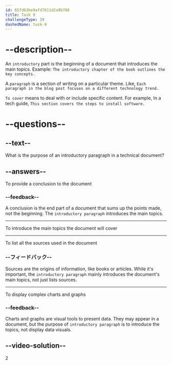 ```yaml
---
id: 65fd63be9afd7611d2a9b788
title: Task 9
challengeType: 19
dashedName: task-9
---
```


# --description--

An `introductory` part is the beginning of a document that introduces the main topics. Example: `The introductory chapter of the book outlines the key concepts.`

A `paragraph` is a section of writing on a particular theme. Like, `Each paragraph in the blog post focuses on a different technology trend.`

`To cover` means to deal with or include specific content. For example, In a tech guide, `This section covers the steps to install software.`

# --questions--

## --text--

What is the purpose of an introductory paragraph in a technical document?

## --answers--

To provide a conclusion to the document

### --feedback--

A conclusion is the end part of a document that sums up the points made, not the beginning. The `introductory paragraph` introduces the main topics.

---

To introduce the main topics the document will cover

---

To list all the sources used in the document

### --フィードバック--

Sources are the origins of information, like books or articles. While it's important, the `introductory paragraph` mainly introduces the document's main topics, not just lists sources.

---

To display complex charts and graphs

### --feedback--

Charts and graphs are visual tools to present data. They may appear in a document, but the purpose of `introductory paragraph` is to introduce the topics, not display data visuals.

## --video-solution--

2

